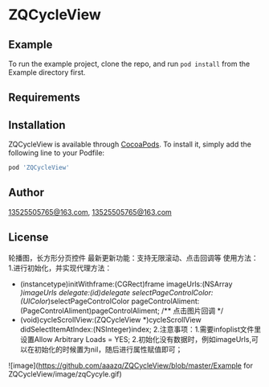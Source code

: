 # ZQCycleView

## Example

To run the example project, clone the repo, and run `pod install` from the Example directory first.

## Requirements

## Installation

ZQCycleView is available through [CocoaPods](http://cocoapods.org). To install
it, simply add the following line to your Podfile:

```ruby
pod 'ZQCycleView'
```

## Author

13525505765@163.com, 13525505765@163.com

## License

轮播图，长方形分页控件
最新更新功能：支持无限滚动、点击回调等
使用方法：
1.进行初始化，并实现代理方法：
- (instancetype)initWithframe:(CGRect)frame
imageUrls:(NSArray *)imageUrls
delegate:(id<ZQCycleViewDelegate>)delegate
selectPageControlColor:(UIColor*)selectPageControlColor
pageControlAliment:(PageControlAliment)pageControlAliment;
/** 点击图片回调 */
- (void)cycleScrollView:(ZQCycleView *)cycleScrollView didSelectItemAtIndex:(NSInteger)index;
2.注意事项：1.需要infoplist文件里设置Allow Arbitrary Loads = YES;
                     2.初始化没有数据时，例如imageUrls,可以在初始化的时候置为nil，随后进行属性赋值即可；

![image](https://github.com/aaazq/ZQCycleView/blob/master/Example for ZQCycleView/image/zqCycyle.gif)

